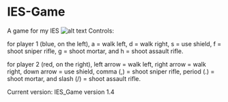 # IES-Game
A game for my IES
![alt text](https://imgur.com/nufY4ar.png)
Controls:

for player 1 (blue, on the left), a = walk left, d = walk right, s = use shield, f = shoot sniper rifle, g = shoot mortar, and h = shoot assault rifle.

for player 2 (red, on the right), left arrow = walk left, right arrow = walk right, down arrow = use shield, comma (,) = shoot sniper rifle, period (.) = shoot mortar, and slash (/) = shoot assault rifle.

Current version: IES_Game version 1.4
